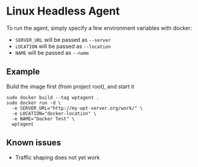 # Linux Headless Agent

To run the agent, simply specify a few environment variables with docker:

* `SERVER_URL` will be passed as `--server`
* `LOCATION` will be passed as `--location`
* `NAME` will be passed as `--name`

## Example

Build the image first (from project root), and start it

    sudo docker build --tag wptagent .
    sudo docker run -d \
      -e SERVER_URL="http://my-wpt-server.org/work/" \
      -e LOCATION="docker-location" \
      -e NAME="Docker Test" \
      wptagent


## Known issues
* Traffic shaping does not yet work
